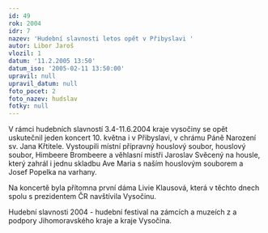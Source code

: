 ```yaml
---
id: 49
rok: 2004
idr: 7
nazev: 'Hudební slavnosti letos opět v Přibyslavi '
autor: Libor Jaroš
vlozil: 1
datum: '11.2.2005 13:50'
datum_iso: '2005-02-11 13:50:00'
upravil: null
upravil_datum: null
foto_pocet: 2
foto_nazev: hudslav
fotky: null
---
```

V rámci hudebních slavností 3.4-11.6.2004 kraje vysočiny se opět uskutečnil jeden koncert 10. května i v Přibyslavi, v chrámu Páně Narození sv. Jana Křtitele. Vystoupili místní přípravný houslový soubor, houslový soubor, Himbeere Brombeere a věhlasní mistři Jaroslav Svěcený na housle, který zahrál i jednu skladbu Ave Maria s naším houslovým souborem a Josef Popelka na varhany.
<p>
Na koncertě byla přítomna první dáma Livie Klausová, která v těchto dnech spolu s prezidentem ČR navštívila Vysočinu.
<p>
Hudební slavnosti 2004 - hudební festival na zámcích a muzeích z a podpory Jihomoravského kraje a kraje Vysočina.
